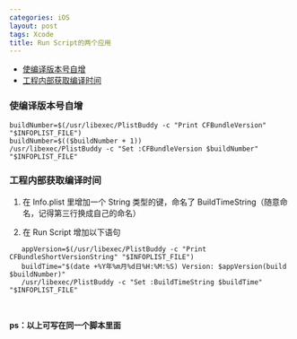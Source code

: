 ```yaml
---
categories: iOS
layout: post
tags: Xcode
title: Run Script的两个应用
---
```


-   [使编译版本号自增](#使编译版本号自增)
-   [工程内部获取编译时间](#工程内部获取编译时间)

### 使编译版本号自增

``` {.shell}
buildNumber=$(/usr/libexec/PlistBuddy -c "Print CFBundleVersion" "$INFOPLIST_FILE")
buildNumber=$(($buildNumber + 1))
/usr/libexec/PlistBuddy -c "Set :CFBundleVersion $buildNumber" "$INFOPLIST_FILE"
```

### 工程内部获取编译时间

1.  在 Info.plist 里增加一个 String 类型的键，命名了
    BuildTimeString（随意命名，记得第三行换成自己的命名）

2.  在 Run Script 增加以下语句

``` {.shell}
   appVersion=$(/usr/libexec/PlistBuddy -c "Print CFBundleShortVersionString" "$INFOPLIST_FILE")
   buildTime="$(date +%Y年%m月%d日%H:%M:%S) Version: $appVersion(build $buildNumber)"
   /usr/libexec/PlistBuddy -c "Set :BuildTimeString $buildTime" "$INFOPLIST_FILE"
```

​

**ps：以上可写在同一个脚本里面**
